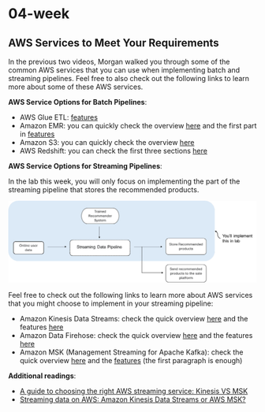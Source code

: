 # 04-week

## AWS Services to Meet Your Requirements

In the previous two videos, Morgan walked you through some of the common AWS services that you can use when implementing batch and streaming pipelines. Feel free to also check out the following links to learn more about some of these AWS services.

**AWS Service Options for Batch Pipelines**:

+ AWS Glue ETL: [features](https://aws.amazon.com/glue/features/)
+ Amazon EMR: you can quickly check the overview [here](https://aws.amazon.com/emr/?nc=sn&loc=1) and the first part in [features](https://aws.amazon.com/emr/features/?nc=sn&loc=2&dn=1)
+ Amazon S3: you can quickly check the overview [here](https://aws.amazon.com/s3/)
+ AWS Redshift: you can check the first three sections [here](https://www.cloudzero.com/blog/aws-redshift/)

**AWS Service Options for Streaming Pipelines**:

In the lab this week, you will only focus on implementing the part of the streaming pipeline that stores the recommended products. 

![batch_and_stream](./imgs/batch_and_stream.png)

Feel free to check out the following links to learn more about AWS services that you might choose to implement in your streaming pipeline:

+ Amazon Kinesis Data Streams: check the quick overview [here](https://aws.amazon.com/kinesis/data-streams/?nc=sn&loc=1) and the features [here](https://aws.amazon.com/kinesis/data-streams/features/?nc=sn&loc=2)
+ Amazon Data Firehose: check the quick overview [here](https://aws.amazon.com/kinesis/data-firehose/?nc=sn&loc=2&dn=3) and the features [here](https://aws.amazon.com/kinesis/data-firehose/features/?nc=sn&loc=2)
+ Amazon MSK (Management Streaming for Apache Kafka): check the quick overview [here](https://aws.amazon.com/msk/) and the [features](https://aws.amazon.com/msk/features/) (the first paragraph is enough)

**Additional readings**:

+ [A guide to choosing the right AWS streaming service: Kinesis VS MSK](https://medium.com/slalom-build/a-guide-to-choosing-the-right-streaming-solution-for-you-on-aws-57089f03e034)
+ [Streaming data on AWS: Amazon Kinesis Data Streams or AWS MSK?](https://programmaticponderings.com/2023/04/23/streaming-data-on-aws-amazon-kinesis-data-streams-or-amazon-msk/)
